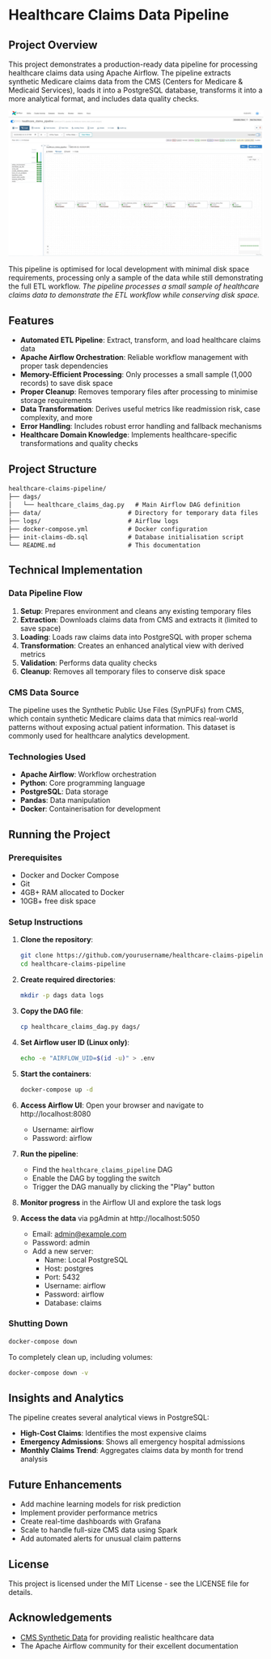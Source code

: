 # Healthcare Claims Data Pipeline

## Project Overview

This project demonstrates a production-ready data pipeline for processing healthcare claims data using Apache Airflow. The pipeline extracts synthetic Medicare claims data from the CMS (Centers for Medicare & Medicaid Services), loads it into a PostgreSQL database, transforms it into a more analytical format, and includes data quality checks.

![Airflow DAG Graph View](images/dag_graph_view.png)

This pipeline is optimised for local development with minimal disk space requirements, processing only a sample of the data while still demonstrating the full ETL workflow.
*The pipeline processes a small sample of healthcare claims data to demonstrate the ETL workflow while conserving disk space.*

## Features

- **Automated ETL Pipeline**: Extract, transform, and load healthcare claims data
- **Apache Airflow Orchestration**: Reliable workflow management with proper task dependencies
- **Memory-Efficient Processing**: Only processes a small sample (1,000 records) to save disk space
- **Proper Cleanup**: Removes temporary files after processing to minimise storage requirements
- **Data Transformation**: Derives useful metrics like readmission risk, case complexity, and more
- **Error Handling**: Includes robust error handling and fallback mechanisms
- **Healthcare Domain Knowledge**: Implements healthcare-specific transformations and quality checks

## Project Structure

```
healthcare-claims-pipeline/
├── dags/
│   └── healthcare_claims_dag.py   # Main Airflow DAG definition
├── data/                        # Directory for temporary data files
├── logs/                        # Airflow logs
├── docker-compose.yml           # Docker configuration
├── init-claims-db.sql           # Database initialisation script
└── README.md                    # This documentation
```

## Technical Implementation

### Data Pipeline Flow

1. **Setup**: Prepares environment and cleans any existing temporary files
2. **Extraction**: Downloads claims data from CMS and extracts it (limited to save space)
3. **Loading**: Loads raw claims data into PostgreSQL with proper schema
4. **Transformation**: Creates an enhanced analytical view with derived metrics
5. **Validation**: Performs data quality checks
6. **Cleanup**: Removes all temporary files to conserve disk space

### CMS Data Source

The pipeline uses the Synthetic Public Use Files (SynPUFs) from CMS, which contain synthetic Medicare claims data that mimics real-world patterns without exposing actual patient information. This dataset is commonly used for healthcare analytics development.

### Technologies Used

- **Apache Airflow**: Workflow orchestration
- **Python**: Core programming language
- **PostgreSQL**: Data storage
- **Pandas**: Data manipulation
- **Docker**: Containerisation for development

## Running the Project

### Prerequisites

- Docker and Docker Compose
- Git
- 4GB+ RAM allocated to Docker
- 10GB+ free disk space

### Setup Instructions

1. **Clone the repository**:
   ```bash
   git clone https://github.com/yourusername/healthcare-claims-pipeline.git
   cd healthcare-claims-pipeline
   ```

2. **Create required directories**:
   ```bash
   mkdir -p dags data logs
   ```

3. **Copy the DAG file**:
   ```bash
   cp healthcare_claims_dag.py dags/
   ```

4. **Set Airflow user ID (Linux only)**:
   ```bash
   echo -e "AIRFLOW_UID=$(id -u)" > .env
   ```

5. **Start the containers**:
   ```bash
   docker-compose up -d
   ```

6. **Access Airflow UI**:
   Open your browser and navigate to http://localhost:8080
   - Username: airflow
   - Password: airflow

7. **Run the pipeline**:
   - Find the `healthcare_claims_pipeline` DAG
   - Enable the DAG by toggling the switch
   - Trigger the DAG manually by clicking the "Play" button

8. **Monitor progress** in the Airflow UI and explore the task logs

9. **Access the data** via pgAdmin at http://localhost:5050
   - Email: admin@example.com
   - Password: admin
   - Add a new server:
     - Name: Local PostgreSQL
     - Host: postgres
     - Port: 5432
     - Username: airflow
     - Password: airflow
     - Database: claims

### Shutting Down

```bash
docker-compose down
```

To completely clean up, including volumes:
```bash
docker-compose down -v
```

## Insights and Analytics

The pipeline creates several analytical views in PostgreSQL:

- **High-Cost Claims**: Identifies the most expensive claims
- **Emergency Admissions**: Shows all emergency hospital admissions
- **Monthly Claims Trend**: Aggregates claims data by month for trend analysis

## Future Enhancements

- Add machine learning models for risk prediction
- Implement provider performance metrics
- Create real-time dashboards with Grafana
- Scale to handle full-size CMS data using Spark
- Add automated alerts for unusual claim patterns

## License

This project is licensed under the MIT License - see the LICENSE file for details.

## Acknowledgements

- [CMS Synthetic Data](https://www.cms.gov/Research-Statistics-Data-and-Systems/Downloadable-Public-Use-Files/SynPUFs) for providing realistic healthcare data
- The Apache Airflow community for their excellent documentation
